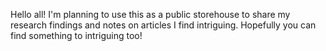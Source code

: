 Hello all! I'm planning to use this as a public storehouse to share my research findings and notes on articles I find intriguing. Hopefully you can find something to intriguing too!
